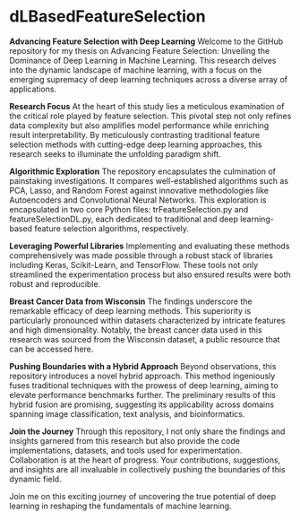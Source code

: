# dLBasedFeatureSelection

**Advancing Feature Selection with Deep Learning**
Welcome to the GitHub repository for my thesis on Advancing Feature Selection: Unveiling the Dominance of Deep Learning in Machine Learning. This research delves into the dynamic landscape of machine learning, with a focus on the emerging supremacy of deep learning techniques across a diverse array of applications.

**Research Focus**
At the heart of this study lies a meticulous examination of the critical role played by feature selection. This pivotal step not only refines data complexity but also amplifies model performance while enriching result interpretability. By meticulously contrasting traditional feature selection methods with cutting-edge deep learning approaches, this research seeks to illuminate the unfolding paradigm shift.

**Algorithmic Exploration**
The repository encapsulates the culmination of painstaking investigations. It compares well-established algorithms such as PCA, Lasso, and Random Forest against innovative methodologies like Autoencoders and Convolutional Neural Networks. This exploration is encapsulated in two core Python files: trFeatureSelection.py and featureSelectionDL.py, each dedicated to traditional and deep learning-based feature selection algorithms, respectively.

**Leveraging Powerful Libraries**
Implementing and evaluating these methods comprehensively was made possible through a robust stack of libraries including Keras, Scikit-Learn, and TensorFlow. These tools not only streamlined the experimentation process but also ensured results were both robust and reproducible.

**Breast Cancer Data from Wisconsin**
The findings underscore the remarkable efficacy of deep learning methods. This superiority is particularly pronounced within datasets characterized by intricate features and high dimensionality. Notably, the breast cancer data used in this research was sourced from the Wisconsin dataset, a public resource that can be accessed here.

**Pushing Boundaries with a Hybrid Approach**
Beyond observations, this repository introduces a novel hybrid approach. This method ingeniously fuses traditional techniques with the prowess of deep learning, aiming to elevate performance benchmarks further. The preliminary results of this hybrid fusion are promising, suggesting its applicability across domains spanning image classification, text analysis, and bioinformatics.

**Join the Journey**
Through this repository, I not only share the findings and insights garnered from this research but also provide the code implementations, datasets, and tools used for experimentation. Collaboration is at the heart of progress. Your contributions, suggestions, and insights are all invaluable in collectively pushing the boundaries of this dynamic field.

Join me on this exciting journey of uncovering the true potential of deep learning in reshaping the fundamentals of machine learning.
